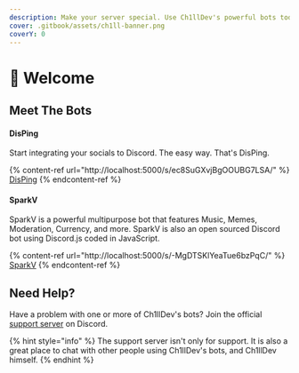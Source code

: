 ```yaml
---
description: Make your server special. Use Ch1llDev's powerful bots today!
cover: .gitbook/assets/ch1ll-banner.png
coverY: 0
---
```


# 👋 Welcome

## Meet The Bots

#### DisPing

Start integrating your socials to Discord. The easy way. That's DisPing.

{% content-ref url="http://localhost:5000/s/ec8SuGXvjBgOOUBG7LSA/" %}
[DisPing](http://localhost:5000/s/ec8SuGXvjBgOOUBG7LSA/)
{% endcontent-ref %}

#### SparkV

SparkV is a powerful multipurpose bot that features Music, Memes, Moderation, Currency, and more. SparkV is also an open sourced Discord bot using Discord.js coded in JavaScript.

{% content-ref url="http://localhost:5000/s/-MgDTSKlYeaTue6bzPqC/" %}
[SparkV](http://localhost:5000/s/-MgDTSKlYeaTue6bzPqC/)
{% endcontent-ref %}

## Need Help?

Have a problem with one or more of Ch1llDev's bots? Join the official [support server](https://discord.gg/PPtzT8Mu3h) on Discord.

{% hint style="info" %}
The support server isn't only for support. It is also a great place to chat with other people using Ch1llDev's bots, and Ch1llDev himself.
{% endhint %}
